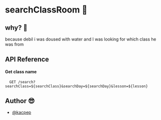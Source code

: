 
# searchClassRoom 🏫
 
 
 
 
## why? 🤬
because debil i was doused
with water and I was looking for
which class he was from
## API Reference

#### Get class name

```http
  GET /search?searchClass=${searchClass}&searchDay=${searchDay}&lesson=${lesson}
```



## Author 😎

- [@kacpep](https://www.github.com/kacpep)

